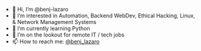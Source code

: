 - 👋 Hi, I’m @benj-lazaro
- 👀 I’m interested in Automation, Backend WebDev, Ethical Hacking, Linux, & Network Management Systems
- 🌱 I’m currently learning Python
- 💞️ I’m on the lookout for remote IT / tech jobs 
- 📫 How to reach me: <a href="https://twitter.com/benj_lazaro">@benj_lazaro</a>

<!---
benj-lazaro/benj-lazaro is a ✨ special ✨ repository because its `README.md` (this file) appears on your GitHub profile.
You can click the Preview link to take a look at your changes.
--->

